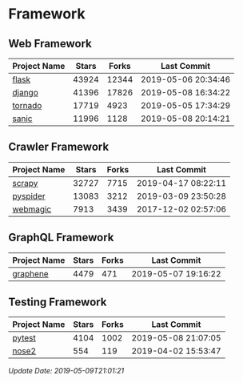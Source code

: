 # Framework

## Web Framework

| Project Name | Stars | Forks | Last Commit |
| ------------ | ----- | ----- | ----------- |
| [flask](https://github.com/pallets/flask) | 43924 | 12344 | 2019-05-06 20:34:46 |
| [django](https://github.com/django/django) | 41396 | 17826 | 2019-05-08 16:34:22 |
| [tornado](https://github.com/tornadoweb/tornado) | 17719 | 4923 | 2019-05-05 17:34:29 |
| [sanic](https://github.com/huge-success/sanic) | 11996 | 1128 | 2019-05-08 20:14:21 |

## Crawler Framework

| Project Name | Stars | Forks | Last Commit |
| ------------ | ----- | ----- | ----------- |
| [scrapy](https://github.com/scrapy/scrapy) | 32727 | 7715 | 2019-04-17 08:22:11 |
| [pyspider](https://github.com/binux/pyspider) | 13083 | 3212 | 2019-03-09 23:50:28 |
| [webmagic](https://github.com/code4craft/webmagic) | 7913 | 3439 | 2017-12-02 02:57:06 |

## GraphQL Framework

| Project Name | Stars | Forks | Last Commit |
| ------------ | ----- | ----- | ----------- |
| [graphene](https://github.com/graphql-python/graphene) | 4479 | 471 | 2019-05-07 19:16:22 |

## Testing Framework

| Project Name | Stars | Forks | Last Commit |
| ------------ | ----- | ----- | ----------- |
| [pytest](https://github.com/pytest-dev/pytest) | 4104 | 1002 | 2019-05-08 21:07:05 |
| [nose2](https://github.com/nose-devs/nose2) | 554 | 119 | 2019-04-02 15:53:47 |

*Update Date: 2019-05-09T21:01:21*
